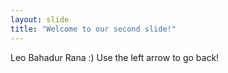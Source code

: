 ```yaml
---
layout: slide
title: "Welcome to our second slide!"
---
```

Leo Bahadur Rana :)
Use the left arrow to go back!
